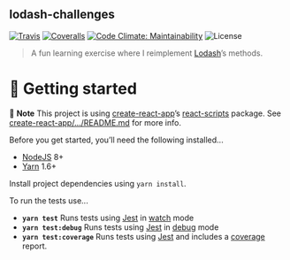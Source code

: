 lodash-challenges
-----------------

[![Travis](https://img.shields.io/travis/rishabhsrao/lodash-challenges.svg?logo=travis&longCache=true&style=for-the-badge "Build status")](https://travis-ci.org/rishabhsrao/lodash-challenges)
[![Coveralls](https://img.shields.io/coveralls/rishabhsrao/lodash-challenges.svg?longCache=true&style=for-the-badge "Test coverage status")](https://coveralls.io/r/rishabhsrao/lodash-challenges)
[![Code Climate: Maintainability](https://img.shields.io/codeclimate/maintainability/rishabhsrao/lodash-challenges.svg?style=for-the-badge)](https://codeclimate.com/github/rishabhsrao/lodash-challenges/maintainability)
![License](https://img.shields.io/badge/license-MIT-blue.svg?longCache=true&style=for-the-badge&?link=https://choosealicense.com/&link=https://choosealicense.com/licenses/mit/)

> A fun learning exercise where I reimplement [Lodash](https://lodash.com/docs/4.17.10)’s methods.

# :rowboat: Getting started

:tophat: **Note** This project is using [create-react-app](https://github.com/facebook/create-react-app)’s [react-scripts](https://yarnpkg.com/en/package/react-scripts) package. See [create-react-app/.../README.md](https://github.com/facebook/create-react-app/blob/master/packages/react-scripts/template/README.md) for more info.

Before you get started, you’ll need the following installed...

* [NodeJS](https://nodejs.org/en/download/) 8+
* [Yarn](https://yarnpkg.com/) 1.6+

Install project dependencies using `yarn install`.

To run the tests use...
* **`yarn test`** Runs tests using [Jest](https://facebook.github.io/jest/) in [watch](https://facebook.github.io/jest/docs/cli.html#running-from-the-command-line) mode
* **`yarn test:debug`** Runs tests using [Jest](https://facebook.github.io/jest/) in [debug](https://facebook.github.io/jest/docs/troubleshooting.html) mode
* **`yarn test:coverage`** Runs tests using [Jest](https://facebook.github.io/jest/) and includes a [coverage](https://facebook.github.io/jest/docs/en/cli.html#coverage) report.
